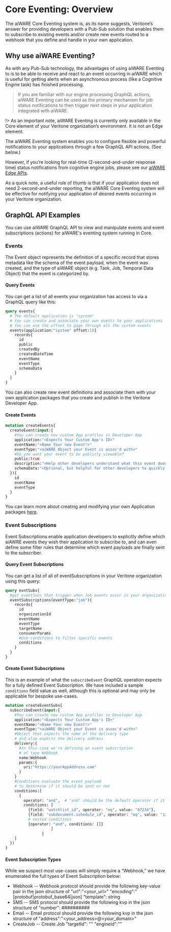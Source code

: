 # Core Eventing: Overview

The aiWARE Core Eventing system is, as its name suggests, Veritone’s answer for providing developers with a Pub-Sub solution that enables them to subscribe to existing events and/or create new events routed to a webhook that you define and handle in your own application.

## Why use aiWARE Eventing?

As with any Pub-Sub technology, the advantages of using aiWARE Eventing to is to be able to receive and react to an event occurring in aiWARE which is useful for getting alerts when an asynchronous process (like a Cognitive Engine task) has finished processing.

> If you are familiar with our engine processing GraphQL actions, aiWARE Eventing can be used as the primary mechanism for job status notifications to then trigger next steps in your application integrated with aiWARE.

!> As an important note, aiWARE Eventing is currently only available in the Core element of your Veritone organization’s environment. It is not an Edge element.

The aiWARE Eventing system enables you to configure flexible and powerful notifications to your applications through a few GraphQL API actions. (See below.)

However, if you’re looking for real-time (2-second-and-under response time) status notifications from cognitive engine jobs, please see our [aiWARE Edge APIs](apis/edge/index.html).

As a quick note, a useful rule of thumb is that if your application does not need 2-second-and-under reporting, the aiWARE Core Eventing system will be effective for notifying your application of desired events occurring in your Veritone organization.

## GraphQL API Examples

You can use aiWARE GraphQL API to view and manipulate events and event subscriptions (actions) for aiWARE's eventing system running in Core.

### Events

The Event object represents the definition of a specific record that stores metadata like the schema of the event payload, when the event was created, and the type of aiWARE object (e.g. Task, Job, Temporal Data Object) that the event is categorized by.

#### Query Events

You can get a list of all events your organization has access to via a GraphQL query like this:

```graphql
query events{
  # The default application is "system"
  # You can create and associate your own events to your applications
  # You can use the offset to page through all the system events
  events(application:"system" offset:1){
    records{
      id
      public
      createdBy
      createdDateTime
      eventName
      eventType
      schemaData
    }
  }
}
```

You can also create new event definitions and associate them with your own application packages that you create and publish in the Veritone Developer App.

#### Create Events

```graphql
mutation createEvents{
  createEvent(input:{
    #You can create new custom App profiles in Developer App
    application:"<Expects Your Custom App's ID>"
    eventName:"<Name Your new Event!>"
    eventType:"<aiWARE Object your Event is assoc'd with>"
    #Do you want your event to be publicly viewable?
    public:true
    description:"<Help other developers understand what this event does>"
    schemaData:"<Optional, but helpful for other developers to quickly understand schema>"
  }){
    id
    eventName
    eventType
  }
}
```

You can learn more about creating and modifying your own Application packages [here](developer/applications/app-tutorial/).

### Event Subscriptions

Event Subscriptions enable application developers to explicitly define which aiAWRE events they wish their application to subscribe to, and can even define some filter rules that determine which event payloads are finally sent to the subscriber.

#### Query Event Subscriptions

You can get a list of all of eventSubscriptions in your Veritone organization using this query:

```graphql
query evntSubs{
  #get eventSubs that trigger when Job events occur in your organization
  eventSubscriptions(eventType:"job"){
    records{
      id
      organizationId
      eventName
      eventType
      targetName
      consumerParams
      #Use conditions to filter specific events
      conditions
    }
  }
}
```

#### Create Event Subscriptions

This is an example of what the `subscribeEvent` GraphQL operation expects for a fully defined Event Subscription. We have included a sample `conditions` field value as well, although this is optional and may only be applicable for bespoke use-cases.

```graphql
mutation createEventSubs{
  subscribeEvent(input:{
    #You can create new custom App profiles in Developer App
    application:"<Expects Your Custom App's ID>"
    eventName:"<Name Your new Event!>"
    eventType:"<aiWARE Object your Event is assoc'd with>"
    #Object that expects the name of the delivery type
    # and also expects the delivery address
    delivery:{
      #In this case we're defining an event subscription
      # of type Webhook
      name:Webhook
      params:{
        uri:"https://yourAppAddress.com"
      }
    }
    #Conditions evaluate the event payload
    # to determine if it should be sent or not
    conditions:[
      {
        operator: "and",  # "and" should be the default operator if it's not specified.
        conditions: [
          {field: "watchlist_id", operator: "eq", value: "87234"},
          {field: "subdocument.schedule_id", operator: "eq", value: "123"},
          # nested conditions
          {operator: "and", conditions: []}
  					]
				}
    ]
  })
}
```

#### Event Subscription Types

While we suspect most use-cases will simply require a “Webhook,” we have enumerated the full types of Event Subscription below:

- Webhook -- Webhook protocol should provide the following key-value pair in the json structure of "url":"<your_url>" "encoding":"[protobuf|protobuf_base64|json] "template": string
- SMS -- SMS protocol should provide the following kvp in the json structure of "number": ##########
- Email -- Email protocol should provide the following kvp in the json structure of "address":"<your_address>@<your_domain>"
- CreateJob -- Create Job "targetId": "<ID of the TemporalDataObject trigger this request>" "engineId":"<ID of engine you want to run>"
